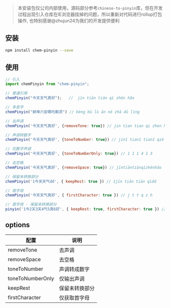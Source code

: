 > 本安装包仅公司内部使用，源码部分参考`chinese-to-pinyin`库，但在开发过程出现引入仓库在IE浏览器挂掉的问题，所以重新对代码进行rollup打包操作, 也特别感谢@zhujun24为我们的开发提供便利

## 安装
```bash
npm install chem-pinyin --save
```

## 使用
```js
// 引入
import chemPinyin from "chem-pinyin";

// 普通引用
chemPinyin("今天天气真好");   //  jīn tiān tiān qì zhēn hǎo

// 多音字
chemPinyin("蚌埠六安哪吒都灵") // bèng bù lù ān né zhā dū líng

// 去声调
chemPinyin('今天天气真好', {removeTone: true}) // jin tian tian qi zhen hao

// 声调转数字
chemPinyin('今天天气真好', {toneToNumber: true}) // jin1 tian1 tian1 qi4 zhen1 hao3

// 仅数字声调
chemPinyin('今天天气真好', {toneToNumberOnly: true}) // 1 1 1 4 1 3

// 去空格
chemPinyin('今天天气真好', {removeSpace: true}) // jīntiāntiānqìzhēnhǎo

// 保留未转换部分
chemPinyin('1今天天气dd', { keepRest: true }) // 1jīn tiān tiān qìdd

// 首字母
chemPinyin('今天天气真好', { firstCharacter: true }) // j t t q z h

// 首字母 - 保留未转换部分
pinyin('1今2天3天4气5真6好', { keepRest: true, firstCharacter: true }) // 1j2t3t4q5z6h
```

## options
| 配置               | 说明      |
|------------------|---------|
| removeTone       | 去声调     |
| removeSpace      | 去空格     |
| toneToNumber     | 声调转成数字  |
| toneToNumberOnly | 仅输出声调  |
| keepRest         | 保留未转换部分 |
| firstCharacter   | 仅获取首字母  |
